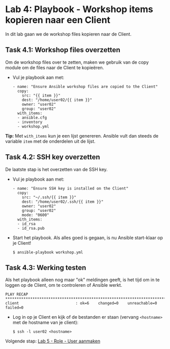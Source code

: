 # Lab 4: Playbook - Workshop items kopieren naar een Client
In dit lab gaan we de workshop files kopieren naar de Client.

## Task 4.1: Workshop files overzetten
Om de workshop files over te zetten, maken we gebruik van de copy module om de files naar de Client te kopieëren.
  
* Vul je playbook aan met:

  ```
  - name: "Ensure Ansible workshop files are copied to the Client"
    copy:
      src: "{{ item }}"
      dest: "/home/user02/{{ item }}"
      owner: "user02"
      group: "user02"
    with_items:
    - ansible.cfg
    - inventory
    - workshop.yml
  ```

**Tip:** Met ``with_items`` kun je een lijst genereren. Ansible vult dan steeds de variable ``item`` met de onderdelen uit de lijst.

## Task 4.2: SSH key overzetten
De laatste stap is het overzetten van de SSH key. 

* Vul je playbook aan met:

  ```
  - name: "Ensure SSH key is installed on the Client"
    copy:
      src: "~/.ssh/{{ item }}"
      dest: "/home/user02/.ssh/{{ item }}"
      owner: "user02"
      group: "user02"
      mode: "0600"
    with_items:
    - id_rsa
    - id_rsa.pub
  ```

* Start het playbook. Als alles goed is gegaan, is nu Ansible start-klaar op je Client!

  ``$ ansible-playbook workshop.yml``

## Task 4.3: Werking testen
Als het playbook alleen nog maar "ok" meldingen geeft, is het tijd om in te loggen op de Client, om te controleren of Ansible werkt.

```
PLAY RECAP ****************************************************************************************************************************
client                         : ok=6    changed=0    unreachable=0    failed=0
```

* Log in op je Client en kijk of de bestanden er staan (vervang ``<hostname>`` met de hostname van je client):

  ``$ ssh -l user02 <hostname>``
  
  
   
Volgende stap: [Lab 5 - Role - User aanmaken](/labs/05_NL_role_user.md)
